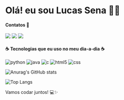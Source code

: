 # Olá! eu sou Lucas Sena 👋🏼



#### Contatos 📧
<div>
 
  <a href="https://www.linkedin.com/in/lucas-sena-36164729b/" target="_blank"><img src="https://img.shields.io/badge/LinkedIn-0077B5?style=for-the-badge&logo=linkedin&logoColor=white" target="_blank"></a>
  <a href="mailto:lucasena.dev@gmail.com" target="_blank"><img src="https://img.shields.io/badge/Gmail-D14836?style=for-the-badge&logo=gmail&logoColor=white" target="_blank"></a>
  <a href="https://www.instagram.com/iamlucasena/" target="_blank"><img src="https://img.shields.io/badge/Instagram-E4405F?style=for-the-badge&logo=instagram&logoColor=white" target="_blank"></a>
  
</div>


#### ☕ Tecnologias que eu uso no meu dia-a-dia ☕

![python](https://img.shields.io/badge/Python-3776AB?style=for-the-badge&logo=python&logoColor=white) ![java](https://img.shields.io/badge/Java-ED8B00?style=for-the-badge&logo=openjdk&logoColor=white) ![c](https://img.shields.io/badge/C-00599C?style=for-the-badge&logo=c&logoColor=white) ![html5](https://img.shields.io/badge/HTML-239120?style=for-the-badge&logo=html5&logoColor=white) ![css](https://img.shields.io/badge/CSS-239120?&style=for-the-badge&logo=css3&logoColor=white)

![Anurag's GitHub stats](https://github-readme-stats.vercel.app/api?username=01Lucasena&show_icons=true&theme=onedark) 

![Top Langs](https://github-readme-stats.vercel.app/api/top-langs/?username=01Lucasena&hide_progress=true&theme=onedark)


Vamos codar juntos! 💻✨
